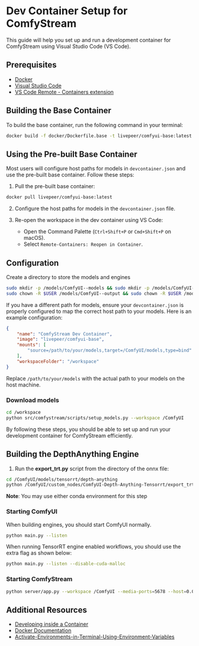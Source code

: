 # Dev Container Setup for ComfyStream

This guide will help you set up and run a development container for ComfyStream using Visual Studio Code (VS Code).

## Prerequisites

- [Docker](https://www.docker.com/get-started)
- [Visual Studio Code](https://code.visualstudio.com/)
- [VS Code Remote - Containers extension](https://marketplace.visualstudio.com/items?itemName=ms-vscode-remote.remote-containers)

## Building the Base Container

To build the base container, run the following command in your terminal:

```sh
docker build -f docker/Dockerfile.base -t livepeer/comfyui-base:latest .
```

## Using the Pre-built Base Container

Most users will configure host paths for models in `devcontainer.json` and use the pre-built base container. Follow these steps:

1. Pull the pre-built base container:

```sh
docker pull livepeer/comfyui-base:latest
```

2. Configure the host paths for models in the `devcontainer.json` file.

3. Re-open the workspace in the dev container using VS Code:
    - Open the Command Palette (`Ctrl+Shift+P` or `Cmd+Shift+P` on macOS).
    - Select `Remote-Containers: Reopen in Container`.

## Configuration

Create a directory to store the models and engines
```sh
sudo mkdir -p /models/ComfyUI--models && sudo mkdir -p /models/ComfyUI--output
sudo chown -R $USER /models/ComfyUI--output && sudo chown -R $USER /models/ComfyUI--output
```

If you have a different path for models, ensure your `devcontainer.json` is properly configured to map the correct host path to your models. Here is an example configuration:

```json
{
    "name": "ComfyStream Dev Container",
    "image": "livepeer/comfyui-base",
    "mounts": [
        "source=/path/to/your/models,target=/ComfyUI/models,type=bind"
    ],
    "workspaceFolder": "/workspace"
}
```

Replace `/path/to/your/models` with the actual path to your models on the host machine.

### Download models

```sh
cd /workspace
python src/comfystream/scripts/setup_models.py --workspace /ComfyUI
```

By following these steps, you should be able to set up and run your development container for ComfyStream efficiently.
## Building the DepthAnything Engine

1. Run the **export_trt.py** script from the directory of the onnx file:

```sh
cd /ComfyUI/models/tensorrt/depth-anything
python /ComfyUI/custom_nodes/ComfyUI-Depth-Anything-Tensorrt/export_trt.py
```

**Note**: You may use either conda environment for this step

### Starting ComfyUI

When building engines, you should start ComfyUI normally. 

```sh
python main.py --listen
```

When running TensorRT engine enabled workflows, you should use the extra flag as shown below:
```sh
python main.py --listen --disable-cuda-malloc
```

### Starting ComfyStream

```sh
python server/app.py --workspace /ComfyUI --media-ports=5678 --host=0.0.0.0 --port 8888
```

## Additional Resources

- [Developing inside a Container](https://code.visualstudio.com/docs/remote/containers)
- [Docker Documentation](https://docs.docker.com/)
- [Activate-Environments-in-Terminal-Using-Environment-Variables](https://github.com/microsoft/vscode-python/wiki/Activate-Environments-in-Terminal-Using-Environment-Variables)
